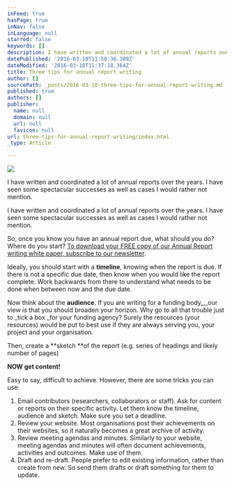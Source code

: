 ```yaml
---
inFeed: true
hasPage: true
inNav: false
inLanguage: null
starred: false
keywords: []
description: I have written and coordinated a lot of annual reports over the years. I have seen some spectacular successes as well as cases I would rather not mention.
datePublished: '2016-03-10T11:50:36.309Z'
dateModified: '2016-03-10T11:37:18.364Z'
title: Three tips for annual report writing
author: []
sourcePath: _posts/2016-03-10-three-tips-for-annual-report-writing.md
published: true
authors: []
publisher:
  name: null
  domain: null
  url: null
  favicon: null
url: three-tips-for-annual-report-writing/index.html
_type: Article

---
```

![](https://s3-us-west-2.amazonaws.com/the-grid-img/p/df9ddecd2303631f216f8a13c57585debf987ebd.jpg)

I have written and coordinated a lot of annual reports over the years. I have seen some spectacular successes as well as cases I would rather not mention.

I have written and coordinated a lot of annual reports over the years. I have seen some spectacular successes as well as cases I would rather not mention.

So, once you know you have an annual report due, what should you do? Where do you start? [To download your FREE copy of our Annual Report writing white paper, subscribe to our newsletter][0].

Ideally, you should start with a **timeline**, knowing when the report is due. If there is not a specific due date, then know when you would like the report complete. Work backwards from there to understand what needs to be done when between now and the due date.

Now think about the **audience**. If you are writing for a funding body_,_our view is that you should broaden your horizon. Why go to all that trouble just to _tick a box _for your funding agency? Surely the resources (your resources) would be put to best use if they are always serving you, your project and your organisation.

Then, create a **sketch **of the report (e.g. series of headings and likely number of pages)

**NOW get content!**

Easy to say, difficult to achieve. However, there are some tricks you can use:

1. Email contributors (researchers, collaborators or staff). Ask for content or reports on their specific activity. Let them know the timeline, audience and sketch. Make sure you set a deadline.
2. Review your website. Most organisations post their achievements on their websites, so it naturally becomes a great archive of activity.
3. Review meeting agendas and minutes. Similarly to your website, meeting agendas and minutes will often document achievements, activities and outcomes. Make use of them.
4. Draft and re-draft. People prefer to edit existing information, rather than create from new. So send them drafts or draft something for them to update.

[0]: http://vbic.us7.list-manage.com/subscribe?u=2cc4239758d763b87b7070e86&id=5606321d11